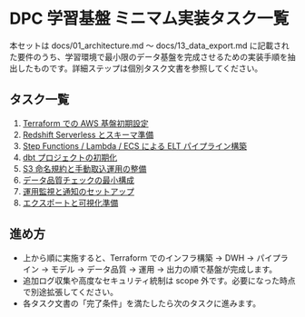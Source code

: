 # DPC 学習基盤 ミニマム実装タスク一覧

本セットは docs/01_architecture.md ～ docs/13_data_export.md に記載された要件のうち、学習環境で最小限のデータ基盤を完成させるための実装手順を抽出したものです。詳細ステップは個別タスク文書を参照してください。

## タスク一覧
1. [Terraform での AWS 基盤初期設定](./minimal_task_01_foundation.md)
2. [Redshift Serverless とスキーマ準備](./minimal_task_02_redshift.md)
3. [Step Functions / Lambda / ECS による ELT パイプライン構築](./minimal_task_03_pipeline.md)
4. [dbt プロジェクトの初期化](./minimal_task_04_dbt.md)
5. [S3 命名規約と手動取込運用の整備](./minimal_task_05_ingestion.md)
6. [データ品質チェックの最小構成](./minimal_task_06_data_quality.md)
7. [運用監視と通知のセットアップ](./minimal_task_07_operations.md)
8. [エクスポートと可視化準備](./minimal_task_08_export_reporting.md)

## 進め方
- 上から順に実施すると、Terraform でのインフラ構築 → DWH → パイプライン → モデル → データ品質 → 運用 → 出力の順で基盤が完成します。
- 追加ログ収集や高度なセキュリティ統制は scope 外です。必要になった時点で別途拡張してください。
- 各タスク文書の「完了条件」を満たしたら次のタスクに進みます。
